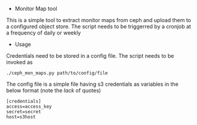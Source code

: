 * Monitor Map tool

This is a simple tool to extract monitor maps from ceph and upload
them to a configured object store. The script needs to be triggerred
by a cronjob at a frequency of daily or weekly

* Usage

Credentials need to be stored in a config file. The script needs to be
invoked as

```
./ceph_mon_maps.py path/to/config/file
```

The config file is a simple file having s3 credentials as variables in
the below format (note the _lack_ of quotes)

```
[credentials]
access=access_key
secret=secret
host=s3host
```

